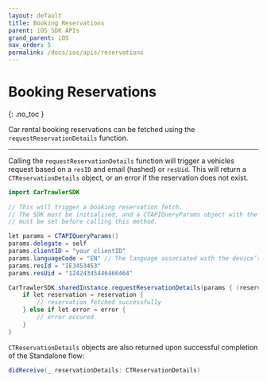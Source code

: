 ```yaml
---
layout: default
title: Booking Reservations
parent: iOS SDK APIs
grand_parent: iOS
nav_order: 5
permalink: /docs/ios/apis/reservations
---
```


# Booking Reservations

{: .no_toc }

Car rental booking reservations can be fetched using the `requestReservationDetails` function. 

---

Calling the `requestReservationDetails` function will trigger a vehicles request based on a `resID` and email (hashed) or `resUid`. This will return a `CTReservationDetails` object, or an error if the reservation does not exist. 

```java
import CarTrawlerSDK
  
// This will trigger a booking reservation fetch.
// The SDK must be initialised, and a CTAPIQueryParams object with the necessary parameters 
// must be set before calling this method.

let params = CTAPIQueryParams()  
params.delegate = self
params.clientID = "your clientID"
params.languageCode = "EN" // The language associated with the device’s system region is used by default.
params.resId = "IE3453453"
params.resUid = "12424345446466464"

CarTrawlerSDK.sharedInstance.requestReservationDetails(params { (reservation, error) in
    if let reservation = reservation {
        // reservation fetched successfully
    } else if let error = error {
        // error occured
    }
}
```

`CTReservationDetails` objects are also returned upon successful completion of the Standalone flow: 
```java
didReceive(_ reservationDetails: CTReservationDetails)
```